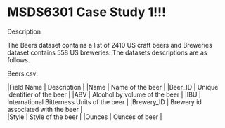 # MSDS6301 Case Study 1!!!

Description

The Beers dataset contains a list of 2410 US craft beers and Breweries dataset contains 558 US breweries. 
The datasets descriptions are as follows.

Beers.csv:

|Field Name | Description                                |
|Name       | Name of the beer                           |
|Beer_ID    | Unique identifier of the beer              |
|ABV        | Alcohol by volume of the beer              |
|IBU        | International Bitterness Units of the beer |
|Brewery_ID | Brewery id associated with the beer        |  
|Style      | Style of the beer                          |
|Ounces     | Ounces of beer                             |
